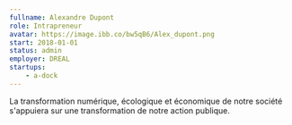```yaml
---
fullname: Alexandre Dupont
role: Intrapreneur
avatar: https://image.ibb.co/bw5qB6/Alex_dupont.png
start: 2018-01-01
status: admin
employer: DREAL
startups:
    - a-dock
---
```


La transformation numérique, écologique et économique de notre société s'appuiera sur une transformation de notre action publique.

